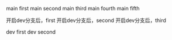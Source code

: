main first
main second
main third
main fourth
main fifth

开启dev分支后，first
开启dev分支后，second
开启dev分支后，third

dev first
dev second
